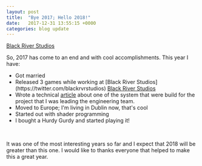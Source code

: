 ```yaml
---
layout: post
title:  "Bye 2017; Hello 2018!"
date:   2017-12-31 13:55:15 +0000
categories: blog update
---
```

[Black River Studios](https://twitter.com/blackrvrstudios)

<div class = "container">
<article>
  <p>So, 2017 has come to an end and with cool accomplishments. This year I have:</p>
  <ul>
    <li>Got married</li>
    <li>Released 3 games while working at [Black River Studios](https://twitter.com/blackrvrstudios) <a href = "https://twitter.com/blackrvrstudios" target = "_blank">Black River Studios</a></li>
    <li>Wrote a technical <a href ="https://www.gamasutra.com/blogs/VictorHasselmann/20171030/308463/How_we_manage_scenes_and_takes_on_Angest_for_GearVR.php" target = "_blank">article</a>
        about one of the system that were build for the project that I was leading the engineering team.</li>
    <li>Moved to Europe; I'm living in Dublin now, that's cool</li>
    <li>Started out with shader programming</li>
    <li>I bought a Hurdy Gurdy and started playing it!</li>
  </ul>
  <br>
  <p>It was one of the most interesting years so far and I expect that 2018 will be greater than this one. I would like to thanks everyone that helped to make this a great year.
  </p>
</article>
</div>
